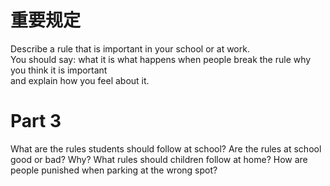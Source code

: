 # 重要规定  

Describe a rule that is important in your school or at work.   
You should say: what it is what happens when people break the rule why you think it is important   
and explain how you feel about it.  

# Part 3  

What are the rules students should follow at school? Are the rules at school good or bad? Why? What rules should children follow at home? How are people punished when parking at the wrong spot?  


